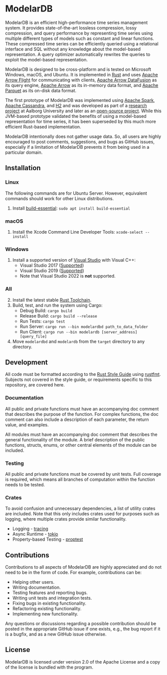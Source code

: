 # ModelarDB
ModelarDB is an efficient high-performance time series management system. It
provides state-of-the-art lossless compression, lossy compression, and query
performance by representing time series using multiple different types of models
such as constant and linear functions. These compressed time series can be
efficiently queried using a relational interface and SQL without any knowledge
about the model-based representation. A query optimizer automatically rewrites
the queries to exploit the model-based representation.

ModelarDB is designed to be cross-platform and is tested on Microsoft Windows,
macOS, and Ubuntu. It is implemented in [Rust](https://www.rust-lang.org/) and
uses [Apache Arrow
Flight](https://github.com/apache/arrow-rs/tree/master/arrow-flight) for
communicating with clients, [Apache Arrow
DataFusion](https://github.com/apache/arrow-datafusion) as its query engine,
[Apache Arrow](https://github.com/apache/arrow-rs) as its in-memory data format,
and [Apache Parquet](https://github.com/apache/arrow-rs/tree/master/parquet) as
its on-disk data format.

The first prototype of ModelarDB was implemented using [Apache
Spark](https://www.h2database.com/html/main.html), [Apache
Cassandra](https://cassandra.apache.org/_/index.html), and
[H2](https://www.h2database.com/html/main.html) and was developed as part of a
[research project](https://github.com/skejserjensen/ModelarDB) at Aalborg
University and later as an [open-source
project](https://github.com/ModelarData/ModelarDB). While this JVM-based
prototype validated the benefits of using a model-based representation for time
series, it has been superseded by this much more efficient Rust-based
implementation.

ModelarDB intentionally does not gather usage data. So, all users are highly
encouraged to post comments, suggestions, and bugs as GitHub issues, especially
if a limitation of ModelarDB prevents it from being used in a particular domain.

## Installation
### Linux
The following commands are for Ubuntu Server. However, equivalent commands should work for other Linux distributions.

1. Install [build-essential](https://packages.ubuntu.com/jammy/build-essential): `sudo apt install build-essential`

### macOS
1. Install the Xcode Command Line Developer Tools: `xcode-select --install`

### Windows
1. Install a supported version of [Visual Studio](https://visualstudio.microsoft.com/vs/older-downloads/) with Visual C++:
   * Visual Studio 2017 ([Supported](https://github.com/microsoft/snmalloc/blob/main/docs/BUILDING.md#building-on-windows))
   * Visual Studio 2019 ([Supported](https://github.com/microsoft/snmalloc/issues/525#issuecomment-1128901104))
   * Note that Visual Studio 2022 is **not** supported.

### All
2. Install the latest stable [Rust Toolchain](https://rustup.rs/).
3. Build, test, and run the system using Cargo:
   * Debug Build: `cargo build`
   * Release Build: `cargo build --release`
   * Run Tests: `cargo test`
   * Run Server: `cargo run --bin modelardbd path_to_data_folder`
   * Run Client: `cargo run --bin modelardb [server_address] [query_file]`
4. Move `modelardbd` and `modelardb` from the `target` directory to any directory.

## Development
All code must be formatted according to the [Rust Style Guide](https://github.com/rust-dev-tools/fmt-rfcs/blob/master/guide/guide.md)
using [rustfmt](https://github.com/rust-lang/rustfmt). Subjects not covered in the style guide, or requirements specific to this repository, are covered here.

### Documentation
All public and private functions must have an accompanying doc comment that describes the purpose of the function. For complex functions,
the doc comment can also include a description of each parameter, the return value, and examples.

All modules must have an accompanying doc comment that describes the general functionality of the module. A brief description
of the public functions, structs, enums, or other central elements of the module can be included.

### Testing
All public and private functions must be covered by unit tests. Full coverage is required, which means all
branches of computation within the function needs to be tested.

### Crates
To avoid confusion and unnecessary dependencies, a list of utility crates are included. Note that this only includes crates
used for purposes such as logging, where multiple crates provide similar functionality.

- Logging - [tracing](https://crates.io/crates/tracing)
- Async Runtime - [tokio](https://crates.io/crates/tokio)
- Property-based Testing - [proptest](https://crates.io/crates/proptest)

## Contributions
Contributions to all aspects of ModelarDB are highly appreciated and do not need
to be in the form of code. For example, contributions can be:

- Helping other users.
- Writing documentation.
- Testing features and reporting bugs.
- Writing unit tests and integration tests.
- Fixing bugs in existing functionality.
- Refactoring existing functionality.
- Implementing new functionality.

Any questions or discussions regarding a possible contribution should be posted
in the appropriate GitHub issue if one exists, e.g., the bug report if it is a
bugfix, and as a new GitHub issue otherwise.

## License
ModelarDB is licensed under version 2.0 of the Apache License and a copy of the
license is bundled with the program.
